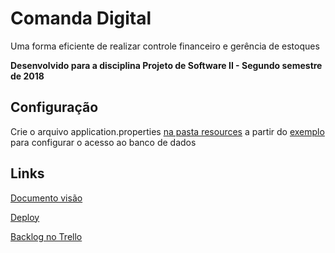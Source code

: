# Comanda Digital
Uma forma eficiente de realizar controle financeiro e gerência de estoques

**Desenvolvido para a disciplina Projeto de Software II - Segundo semestre de 2018**

## Configuração
Crie o arquivo application.properties [na pasta resources](src/main/resources)
 a partir do [exemplo](src/main/resources/application.properties.example) para configurar o acesso ao banco de dados

## Links

[Documento visão](https://docs.google.com/document/d/1N29tnpA0BOTXBQ6RXQDhlWgOqm1buFdwWkRjxUVgqNg/edit?usp=sharing)

[Deploy](http://comandadigital.ddns.net)

[Backlog no Trello](https://trello.com/b/abeQ1h3C)
